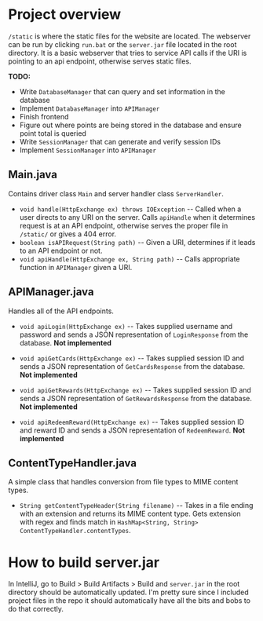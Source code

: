 # Project overview

`/static` is where the static files for the website are located. The webserver can be run by clicking `run.bat` or the `server.jar` file located in the root directory. It is a basic webserver that tries to service API calls if the URI is pointing to an api endpoint, otherwise serves static files.

**TODO:**
- Write `DatabaseManager` that can query and set information in the database
- Implement `DatabaseManager` into `APIManager`
- Finish frontend
- Figure out where points are being stored in the database and ensure point total is queried
- Write `SessionManager` that can generate and verify session IDs
- Implement `SessionManager` into `APIManager`

## Main.java

Contains driver class `Main` and server handler class `ServerHandler`.

- `void handle(HttpExchange ex) throws IOException`
-- Called when a user directs to any URI on the server. Calls `apiHandle` when it determines request is at an API endpoint, otherwise serves the proper file in `/static/` or gives a 404 error.
- `boolean isAPIRequest(String path)`
-- Given a URI, determines if it leads to an API endpoint or not.
- `void apiHandle(HttpExchange ex, String path)`
-- Calls appropriate function in `APIManager` given a URI.

## APIManager.java

Handles all of the API endpoints.

- `void apiLogin(HttpExchange ex)`
-- Takes supplied username and password and sends a JSON representation of `LoginResponse` from the database. **Not implemented**

- `void apiGetCards(HttpExchange ex)`
-- Takes supplied session ID and sends a JSON representation of `GetCardsResponse` from the database. **Not implemented**

- `void apiGetRewards(HttpExchange ex)`
-- Takes supplied session ID and sends a JSON representation of `GetRewardsResponse` from the database. **Not implemented**

- `void apiRedeemReward(HttpExchange ex)`
-- Takes supplied session ID and reward ID and sends a JSON representation of `RedeemReward`. **Not implemented**

## ContentTypeHandler.java

A simple class that handles conversion from file types to MIME content types.

- `String getContentTypeHeader(String filename)`
-- Takes in a file ending with an extension and returns its MIME content type. Gets extension with regex and finds match in `HashMap<String, String> ContentTypeHandler.contentTypes`.

# How to build server.jar

In IntelliJ, go to Build > Build Artifacts > Build and `server.jar` in the root directory should be automatically updated. I'm pretty sure since I included project files in the repo it should automatically have all the bits and bobs to do that correctly.